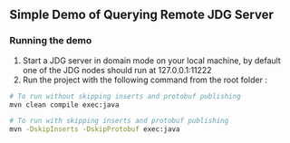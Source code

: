 ## Simple Demo of Querying Remote JDG Server

### Running the demo

1. Start a JDG server in domain mode on your local machine, by default one of the JDG nodes should run at 127.0.0.1:11222
2. Run the project with the following command from the root folder :

```sh
# To run without skipping inserts and protobuf publishing
mvn clean compile exec:java

# To run with skipping inserts and protobuf publishing 
mvn -DskipInserts -DskipProtobuf exec:java
```
